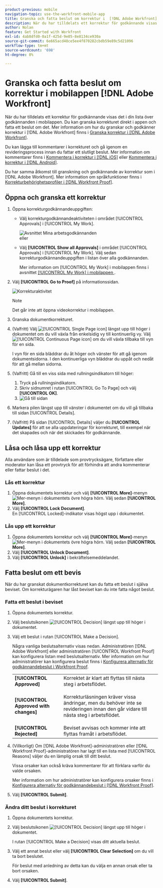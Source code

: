 ```yaml
---
product-previous: mobile
navigation-topic: use-the-workfront-mobile-app
title: Granska och fatta beslut om korrektur i  [!DNL Adobe Workfront] mobilappen
description: När du har tilldelats ett korrektur för godkännande visas det i din lista över godkännanden i mobilappen. Du kan granska korrekturet direkt i appen och fatta ett beslut om det.
author: Nolan
feature: Get Started with Workfront
exl-id: 4ab8dfd0-0a1f-425d-9e05-8e8134ce930a
source-git-commit: 6e665acd48ce5ee4f870282cbdb59e89c5d21096
workflow-type: tm+mt
source-wordcount: '698'
ht-degree: 0%

---
```


# Granska och fatta beslut om korrektur i mobilappen [!DNL Adobe Workfront]

När du har tilldelats ett korrektur för godkännande visas det i din lista över godkännanden i mobilappen. Du kan granska korrekturet direkt i appen och fatta ett beslut om det. Mer information om hur du granskar och godkänner korrektur i [!DNL Adobe Workfront] finns i [Granska korrektur i [!DNL Adobe Workfront]](../../../review-and-approve-work/proofing/reviewing-proofs-within-workfront/review-proofs-in-wf.md).

Du kan lägga till kommentarer i korrekturet och gå igenom en revideringsprocess innan du fattar ett slutligt beslut. Mer information om kommentarer finns i [Kommentera i korrektur i [!DNL iOS]](../../../workfront-basics/mobile-apps/using-the-workfront-mobile-app/comment-on-proofs-ios.md) eller [Kommentera i korrektur i [!DNL Android]](../../../workfront-basics/mobile-apps/using-the-workfront-mobile-app/comment-on-proofs-android.md).

Du har samma åtkomst till granskning och godkännande av korrektur som i [!DNL Adobe Workfront]. Mer information om språkfunktioner finns i [Korrekturbehörighetsprofiler i [!DNL Workfront Proof]](../../../workfront-proof/wp-acct-admin/account-settings/proof-perm-profiles-in-wp.md).

## Öppna och granska ett korrektur

1. Öppna korrekturgodkännandeuppgiften:

   * Välj korrekturgodkännandeaktiviteten i området [!UICONTROL Approvals] i [!UICONTROL My Work].

     ![Avsnittet Mina arbetsgodkännanden](assets/mobile-mywork-approvals-338x482.png)\
      eller

   * Välj **[!UICONTROL Show all Approvals]** i området [!UICONTROL Approvals] i [!UICONTROL My Work]. Välj sedan korrekturgodkännandeuppgiften i listan över alla godkännanden.

     Mer information om [!UICONTROL My Work] i mobilappen finns i avsnittet [[!UICONTROL My Work] i mobilappen ](../../../workfront-basics/mobile-apps/using-the-workfront-mobile-app/my-work-section-mobile.md).

1. Välj **[!UICONTROL Go to Proof]** på informationssidan.

   ![Korrekturaktivitet](assets/mobile-prooftask1-338x516.png)

   >[!NOTE]
   >
   >Det går inte att öppna videokorrektur i mobilappen.

1. Granska dokumentkorrekturet.
1. (Valfritt) Välj ![[!UICONTROL Single Page icon]](assets/mobile-proofpagingicon1-25x36.png) längst upp till höger i dokumentet om du vill växla från enkelsidig vy till kontinuerlig vy. Välj ![[!UICONTROL Continuous Page icon]](assets/mobile-proofpagingicon2-25x25.png) om du vill växla tillbaka till vyn för en sida.

   I vyn för en sida bläddrar du åt höger och vänster för att gå igenom dokumentsidorna. I den kontinuerliga vyn bläddrar du uppåt och nedåt för att gå mellan sidorna.

1. (Valfritt) Gå till en viss sida med rullningsindikatorn till höger:

   1. Tryck på rullningsindikatorn.
   1. Skriv sidnumret i rutan [!UICONTROL Go To Page] och välj **[!UICONTROL OK]**.
   1. ![Gå till sidan](assets/mobile-gotopage-350x224.png)

1. Markera pilen längst upp till vänster i dokumentet om du vill gå tillbaka till sidan [!UICONTROL Details].
1. (Valfritt) På sidan [!UICONTROL Details] väljer du **[!UICONTROL Updates]** för att se alla uppdateringar för korrekturet, till exempel när det skapades och när det skickades för godkännande.

## Låsa och låsa upp ett korrektur

Alla användare som är tilldelade som provtrycksägare, författare eller moderator kan låsa ett provtryck för att förhindra att andra kommenterar eller fattar beslut i det.

### Lås ett korrektur

1. Öppna dokumentets korrektur och välj **[!UICONTROL More]**-menyn ![Mer-menyn](assets/mobile-verticalmoremenu-20x33.png) i dokumentets övre högra hörn. Välj sedan **[!UICONTROL More]**.
1. Välj **[!UICONTROL Lock Document]**.\
   En [!UICONTROL Locked]-indikator visas högst upp i dokumentet.

### Lås upp ett korrektur

1. Öppna dokumentets korrektur och välj **[!UICONTROL More]**-menyn ![Mer-menyn](assets/mobile-verticalmoremenu-20x33.png) i dokumentets övre högra hörn. Välj sedan **[!UICONTROL More]**.
1. Välj **[!UICONTROL Unlock Document]**.
1. Välj **[!UICONTROL Unlock]** i bekräftelsemeddelandet.

## Fatta beslut om ett bevis

När du har granskat dokumentkorrekturet kan du fatta ett beslut i själva beviset. Om korrekturägaren har låst beviset kan du inte fatta något beslut.

### Fatta ett beslut i beviset

1. Öppna dokumentets korrektur.
1. Välj beslutsikonen ![[!UICONTROL Decision] ](assets/mobile-proofcheckmarkdecisionicon-30x30.png) längst upp till höger i dokumentet.
1. Välj ett beslut i rutan [!UICONTROL Make a Decision].

   Några vanliga beslutsalternativ visas nedan. Administratören [!DNL Adobe Workfront] eller administratören [!UICONTROL Workfront Proof] kan konfigurera listan med beslutsalternativ. Mer information om hur administratörer kan konfigurera beslut finns i [Konfigurera alternativ för godkännandebeslut i Workfront Proof](../../../workfront-proof/wp-acct-admin/account-settings/configure-approval-decision-in-wp.md).

   <table style="table-layout:auto"> 
    <col> 
    <col> 
    <tbody> 
     <tr> 
      <td role="rowheader"><strong>[!UICONTROL Approved]</strong></td> 
      <td>Korrektet är klart att flyttas till nästa steg i arbetsflödet.</td> 
     </tr> 
     <tr> 
      <td role="rowheader"><strong>[!UICONTROL Approved with changes]</strong></td> 
      <td> <p>Korrekturläsningen kräver vissa ändringar, men du behöver inte se revideringen innan den går vidare till nästa steg i arbetsflödet.</p> </td> 
     </tr> 
     <tr> 
      <td role="rowheader"><strong>[!UICONTROL Rejected]</strong></td> 
      <td>Beviset avvisas och kommer inte att flyttas framåt i arbetsflödet.</td> 
     </tr> 
    </tbody> 
   </table>

1. (Villkorligt) Om [!DNL Adobe Workfront]-administratören eller [!DNL Workfront Proof]-administratören har lagt till en lista med [!UICONTROL Reasons] väljer du en lämplig orsak till ditt beslut.

   Vissa orsaker kan också kräva kommentarer för att förklara varför du valde orsaken.

   Mer information om hur administratörer kan konfigurera orsaker finns i [Konfigurera alternativ för godkännandebeslut i [!DNL Workfront Proof]](../../../workfront-proof/wp-acct-admin/account-settings/configure-approval-decision-in-wp.md).

1. Välj **[!UICONTROL Submit]**.

### Ändra ditt beslut i korrekturet

1. Öppna dokumentets korrektur.
1. Välj beslutsikonen ![[!UICONTROL Decision] ](assets/mobile-proofcheckmarkdecisionicon-30x30.png) längst upp till höger i dokumentet.

   I rutan [!UICONTROL Make a Decision] visas ditt aktuella beslut.

1. Välj ett annat beslut eller välj **[!UICONTROL Clear Selection]** om du vill ta bort beslutet.

   För beslut med anledning av detta kan du välja en annan orsak eller ta bort orsaken.

1. Välj **[!UICONTROL Submit]**.
